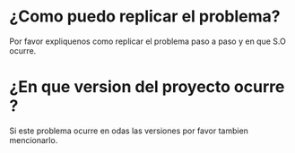 <h1>¿Como puedo replicar el problema?</h1>
Por favor expliquenos como replicar el problema paso a paso y en que S.O ocurre.

<h1>¿En que version del proyecto ocurre ?</h1>
Si este problema ocurre en odas las versiones por favor tambien mencionarlo.
